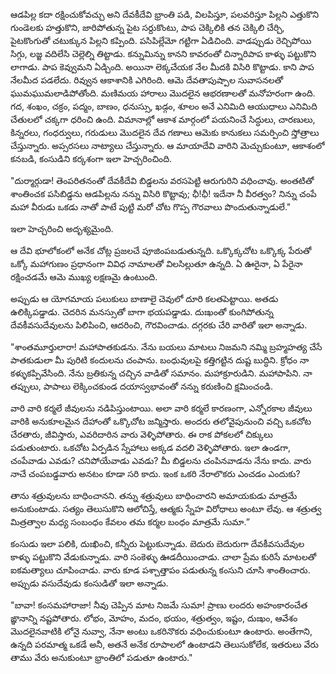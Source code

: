 ﻿ఆడపిల్ల కదా రక్షించుకోవచ్చు అని దేవకీదేవి భ్రాంతి పడి, విలపిస్తూ, పలవరిస్తూ పిల్లని ఎత్తుకొని గుండెలకు హత్తుకొని, జారిపోతున్న పైట సర్దుకొంటు, పాప చెక్కిలికి తన చెక్కిలి చేర్చి, పైటకొంగుతో చటుక్కున పిల్లని కప్పింది. పసిపిల్లేమో గట్టిగా ఏడిచింది. వాడప్పుడు రెచ్చిపోయి సిగ్గు, లజ్జ వదిలేసి చెల్లెల్ని తిట్టాడు. కన్నుమిన్ను కానని కావరంతో చిన్నారిపాప కాళ్ళు పట్టుకొని లాగాడు. పాప కెవ్వుమని ఏడ్చింది. అయినా లెక్కచేయక నేల మీదకి విసిరి కొట్టాడు. కాని పాప నేలమీద పడలేదు. రివ్వున ఆకాశానికి ఎగిరింది. ఆమె దేవతాపుష్పాల సువాసనలతో ఘుమఘుమలాడిపోతోంది. మణిమయ హారాలు మొదలైన ఆభరణాలతో మనోహరంగా ఉంది. గద, శంఖం, చక్రం, పద్మం, బాణం, ధనుస్సు, ఖడ్గం, శూలం అనే ఎనిమిది ఆయుధాలు ఎనిమిది చేతులలో చక్కగా ధరించి ఉంది. విమానాల్లో ఆకాశ మార్గంలో పయనించే సిద్ధులు, చారణులు, కిన్నరలు, గంధర్వులు, గరుడులు మొదలైన దేవ గణాలు ఆమెకు కానుకలు సమర్పించి స్తోత్రాలు చేస్తున్నారు. అప్సరసలు నాట్యాలు చేస్తున్నారు. ఆ మాయాదేవి వారిని మెచ్చుకుంటూ, ఆకాశంలో కనబడి, కంసుడిని కర్కశంగా ఇలా హెచ్చరించింది. 

"దుర్మార్గుడా! తెంపరితనంతో దేవకీదేవి బిడ్డలను వరసపెట్టి ఆరుగురిని వధించావు. అంతటితో శాంతించక పసిబిడ్డను ఆడపిల్లను నన్ను విసిరి కొట్టావు; ఛీ!ఛీ! ఇదేనా నీ వీరత్వం? నిన్ను చంపే మహా వీరుడు ఒకడు నాతో పాటే పుట్టి మరో చోట గొప్ప గౌరవాలు పొందుతున్నాడులే." 

ఇలా హెచ్చరించి అదృశ్యమైంది. 

ఆ దేవి భూలోకంలో అనేక చోట్ల ప్రజలచే పూజింపబడుతున్నది. ఒక్కొక్కచోట ఒక్కొక్క పేరుతో ఒక్కో మహాగుణం ప్రధానంగా వివిధ నామాలతో విలసిల్లుతూ ఉన్నది. ఏ ఊరైనా, ఏ పేరైనా రక్షించడమే ఆమె ముఖ్య లక్షణమై ఉంటుంది. 

అప్పుడు ఆ యోగమాయ పలుకులు బాణాలై చెవులో దూరి కలతపెట్టాయి. అతడు ఉలిక్కిపడ్డాడు. చెదరిన మనస్సుతో బాగా భయపడ్డాడు. దుఃఖంతో కుంగిపోతున్న దేవకీవసుదేవులను పిలిపించి, ఆదరించి, గౌరవించాడు. దగ్గరకు చేరి వారితో ఇలా అన్నాడు. 

"శాంతమూర్తులారా! మహాపాతకుడను. నేను బయలు మాటలు నిజమని నమ్మి బ్రహ్మహత్య చేసే పాతకుడులా మీ పురిటి కందులను చంపాను. బంధువులపై కత్తిగట్టిన దుష్ట బుద్ధిని. క్రోధం నా కళ్ళుకప్పివేసింది. నేను బ్రతికున్న చచ్చిన వాడితో సమానం. మహాక్రూరుడిని. మహాపాపిని. నా తప్పులు, పాపాలు లెక్కించకుండ దయాస్వభావంతో నన్ను కరుణించి క్షమించండి. 

వారి వారి కర్మలే జీవులను నడిపిస్తుంటాయి. అలా వారి కర్మలే కారణంగా, ఎన్నోరకాల జీవులు వారికి అనుకూలమైన దేహాంతో ఒక్కొచోట జన్మిస్తారు. అందరు తలోవైపునుంచి వచ్చి ఒకచోట చేరతారు, జీవిస్తారు, ఎవరిదారిన వారు వెళ్ళిపోతారు. ఈ రాక పోకలలో చిక్కులు పడుతుంటారు. ఒకచోట ఏర్పడిన స్నేహాలు అక్కడ వదలి వెళ్ళిపోతారు. ఇలా ఉండగా, చంపేవాడు ఎవడు? చనిపోయేవాడు ఎవడు? మీ బిడ్డలను చంపినవాడను నేను కాదు. వారు నాచే చంపబడ్డవారు అనటం కూడా సరి కాదు. ఇంక ఒకరి నేరాలొకరు ఎంచడం ఎందుకు? 

తాను శత్రువులను బాధించానని. తన్ను శత్రువులు బాధించారని అమాయకుడు మాత్రమే అనుకుంటాడు. సత్యం తెలుసుకొని ఆలోచిస్తే, ఆత్మకు స్నేహ విరోధాలు అంటూ లేవు. ఆ శత్రుత్వ మిత్రత్వాల మధ్య సంబంధం కేవలం తమ కర్మల బంధం మాత్రమే సుమా.” 

కంసుడు ఇలా పలికి, దుఃఖించి, కన్నీరు పెట్టుకున్నాడు. బెదురు బెదురుగా దేవకీవసుదేవుల కాళ్ళు పట్టుకొని వేడుకున్నాడు. వారి సంకెళ్ళు ఊడదీయించాడు. చాలా ప్రేమ కురిసే మాటలతో ఐకమత్యాలు చూపించాడు. వారు కూడ పశ్చాత్తాపం పడుతున్న కంసుని చూసి శాంతించారు. అప్పుడు వసుదేవుడు కంసుడితో ఇలా అన్నాడు. 

"బావా! కంసమహారాజా! నీవు చెప్పిన మాట నిజమే సుమా! ప్రాణు లందరు అహంకారంచేత ఙ్ఞానాన్ని నష్టపోతారు. లోభం, మోహం, మదం, భయం, శత్రుత్వం, ఇష్టం, దుఃఖం, ఆవేశం మొదలైనవాటికి లోనై నువ్వా, నేనా అంటు ఒకరినొకరు వధించుకుంటూ ఉంటారు. అంతేగాని, ఉన్నది పరమాత్మ ఒకడే అనీ, అతనే అనేక రూపాలలో ఉంటాడని తెలుసుకోలేక, ఇతరులు వేరు తాము వేరు అనుకుంటూ భ్రాంతిలో పడుతూ ఉంటారు." 

